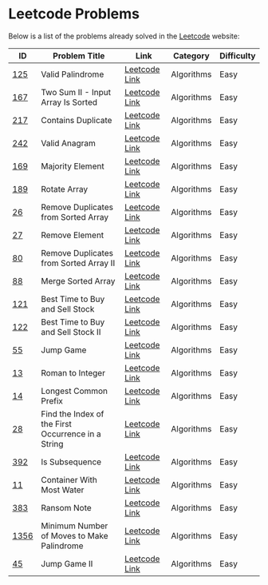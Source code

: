 # Leetcode Problems
Below is a list of the problems already solved in the [Leetcode](https://leetcode.com) website:

| ID | Problem Title | Link | Category | Difficulty |
| - | - | - | - | - |
| [125](125/) | Valid Palindrome | [Leetcode Link](https://leetcode.com/problems/valid-palindrome) | Algorithms | Easy |
| [167](167/) | Two Sum II - Input Array Is Sorted | [Leetcode Link](https://leetcode.com/problems/two-sum-ii-input-array-is-sorted) | Algorithms | Easy |
| [217](217/) | Contains Duplicate | [Leetcode Link](https://leetcode.com/problems/contains-duplicate) | Algorithms | Easy |
| [242](242/) | Valid Anagram | [Leetcode Link](https://leetcode.com/problems/valid-anagram) | Algorithms | Easy |
| [169](169/) | Majority Element | [Leetcode Link](https://leetcode.com/problems/majority-element) | Algorithms | Easy |
| [189](189/) | Rotate Array | [Leetcode Link](https://leetcode.com/problems/rotate-array) | Algorithms | Easy |
| [26](26/) | Remove Duplicates from Sorted Array | [Leetcode Link](https://leetcode.com/problems/remove-duplicates-from-sorted-array) | Algorithms | Easy |
| [27](27/) | Remove Element | [Leetcode Link](https://leetcode.com/problems/remove-element) | Algorithms | Easy |
| [80](80/) | Remove Duplicates from Sorted Array II | [Leetcode Link](https://leetcode.com/problems/remove-duplicates-from-sorted-array-ii) | Algorithms | Easy |
| [88](88/) | Merge Sorted Array | [Leetcode Link](https://leetcode.com/problems/merge-sorted-array) | Algorithms | Easy |
| [121](121/) | Best Time to Buy and Sell Stock | [Leetcode Link](https://leetcode.com/problems/best-time-to-buy-and-sell-stock) | Algorithms | Easy |
| [122](122/) | Best Time to Buy and Sell Stock II | [Leetcode Link](https://leetcode.com/problems/best-time-to-buy-and-sell-stock-ii) | Algorithms | Easy |
| [55](55/) | Jump Game | [Leetcode Link](https://leetcode.com/problems/jump-game) | Algorithms | Easy |
| [13](13/) | Roman to Integer | [Leetcode Link](https://leetcode.com/problems/roman-to-integer) | Algorithms | Easy |
| [14](14/) | Longest Common Prefix | [Leetcode Link](https://leetcode.com/problems/longest-common-prefix) | Algorithms | Easy |
| [28](28/) | Find the Index of the First Occurrence in a String | [Leetcode Link](https://leetcode.com/problems/find-the-index-of-the-first-occurrence-in-a-string) | Algorithms | Easy |
| [392](392/) | Is Subsequence | [Leetcode Link](https://leetcode.com/problems/is-subsequence) | Algorithms | Easy |
| [11](11/) | Container With Most Water | [Leetcode Link](https://leetcode.com/problems/container-with-most-water) | Algorithms | Easy |
| [383](383/) | Ransom Note | [Leetcode Link](https://leetcode.com/problems/ransom-note) | Algorithms | Easy |
| [1356](1356/) | Minimum Number of Moves to Make Palindrome | [Leetcode Link](https://leetcode.com/problems/minimum-number-of-moves-to-make-palindrome) | Algorithms | Easy |
| [45](45/) | Jump Game II | [Leetcode Link](https://leetcode.com/problems/jump-game-ii) | Algorithms | Easy |
